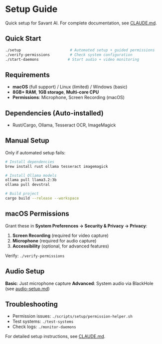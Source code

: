 # Setup Guide

Quick setup for Savant AI. For complete documentation, see [CLAUDE.md](../CLAUDE.md).

## Quick Start

```bash
./setup                      # Automated setup + guided permissions
./verify-permissions         # Check system configuration
./start-daemons             # Start audio + video monitoring
```

## Requirements

- **macOS** (full support) / Linux (limited) / Windows (basic)
- **8GB+ RAM**, **1GB storage**, **Multi-core CPU**
- **Permissions**: Microphone, Screen Recording (macOS)

## Dependencies (Auto-installed)

- Rust/Cargo, Ollama, Tesseract OCR, ImageMagick

## Manual Setup

Only if automated setup fails:

```bash
# Install dependencies
brew install rust ollama tesseract imagemagick

# Install Ollama models
ollama pull llama3.2:3b
ollama pull devstral

# Build project
cargo build --release --workspace
```

## macOS Permissions

Grant these in **System Preferences → Security & Privacy → Privacy**:

1. **Screen Recording** (required for video capture)
2. **Microphone** (required for audio capture)
3. **Accessibility** (optional, for advanced features)

Verify: `./verify-permissions`

## Audio Setup

**Basic**: Just microphone capture
**Advanced**: System audio via BlackHole (see [audio-setup.md](guides/audio-setup.md))

## Troubleshooting

- Permission issues: `./scripts/setup/permission-helper.sh`
- Test systems: `./test-systems`
- Check logs: `./monitor-daemons`

For detailed setup instructions, see [CLAUDE.md](../CLAUDE.md).